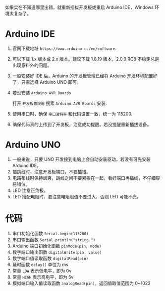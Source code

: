 如果实在不知道哪里出错，就重新插拔开发板或重启 Arduino IDE，Windows 环境太复杂了。

# Arduino IDE

1. 官网下载地址 `https://www.arduino.cc/en/software`.
2. 可以下载 1.x 版本或 2.x 版本。建议下载 1.8.19 版本，2.0.0 RC8 不稳定总是出现意料外的问题。
3. 一般安装好 IDE 后，Arduino 的开发板管理已经将 Arduino 开发环境配置好了，只需选择 Arduino UNO 即可。
4. 若没安装 `Arduino AVR Boards`

   打开 `开发板管理器` 搜索 `Arduino AVR Boards` 安装.

5. 使用串口时，确保 `串口波特率` 和代码设置一致，统一为 115200.
3. 确保代码真的上传到了开发板，注意成功提醒。若没提醒重新插拔设备。

# Arduino UNO

1. 一般来说，只要 UNO 开发接到电脑上会自动安装驱动，若没有可先安装 Arduino IDE。
2. 插跳线时，注意开发板端口，不要插错。
3. 电路布线时保持飒爽，跳线之间不要紧挨在一起，看好端口再插线，不仔细容易错位。
4. LED 注意正负极。
5. LED 搭配电阻时，要注意电阻阻值不要过大，否则 LED 可能不亮。

# 代码

1. 串口初始化函数 `Serial.begin(115200)`
2. 串口输出函数 `Serial.println("string.")`
3. Arduino 端口初始化函数 `pinMode(pin, mode)`
4. 数字端口输出函数 `digitalWrite(pin, value)`
5. 数字端口值读取函数 `digitalRead(pin)`
6. 延时函数 `delay()` 单位为 ms
7. 常量 `LOW` 表示低电平，即为 0v
8. 常量 `HIGH` 表示高电平，即为 5v
9. 模拟端口输入值读取函数 `analogRead(pin)`，返回值取值范围为 0~1023